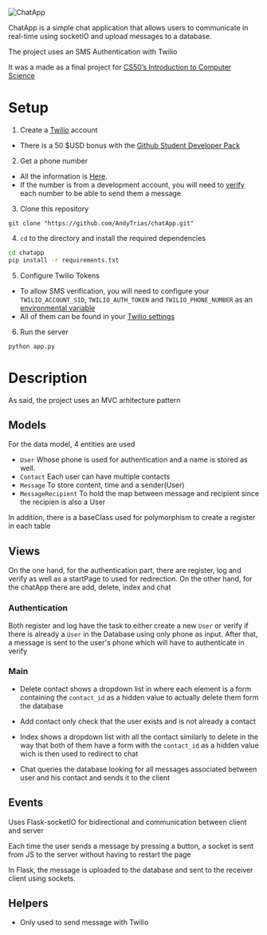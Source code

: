 ![ChatApp](https://i.ibb.co/Km0H7wW/ChatApp.png)

ChatApp is a simple chat application that allows users to communicate in real-time using socketIO and upload messages to a database. 

The project uses an SMS Authentication with Twilio

It was a made as a final project for [CS50’s Introduction to Computer Science](https://cs50.harvard.edu/)


# Setup 

1. Create a [Twilio](https://www.twilio.com/es-mx/) account<br/>

- There is a 50 $USD bonus with the [Github Student Developer Pack](https://education.github.com/pack)

2. Get a phone number <br/>

 - All the information is [Here](https://console.twilio.com/?frameUrl=%2Fconsole%3Fx-target-region%3Dus1). 
 - If the number is from a development account, you will need to [verify](https://www.google.com/search?q=verify+caller+id+twilio&ei=OzMyY6yqMZ_e1sQP4LmueA&oq=verify+caller+id+&gs_lcp=Cgdnd3Mtd2l6EAMYADIECAAQEzIECAAQEzIICAAQHhAWEBMyCAgAEB4QFhATMggIABAeEBYQEzIICAAQHhAWEBMyCAgAEB4QFhATMggIABAeEBYQEzIICAAQHhAWEBMyCAgAEB4QFhATOgoIABBHENYEELADSgQIQRgASgQIRhgAUIUBWIUBYIYIaAFwAXgAgAF-iAF-kgEDMC4xmAEAoAEByAEIwAEB&sclient=gws-wiz) each number to be able to send them a message


3. Clone this repository
``` 
git clone "https://github.com/AndyTrias/chatApp.git" 
``` 

4. ```cd``` to the directory and install the required dependencies
```sh
cd chatapp
pip install -r requirements.txt
```

5. Configure Twilio Tokens 
- To allow SMS verification, you will need to configure your
```TWILIO_ACCOUNT_SID```, ```TWILIO_AUTH_TOKEN``` and  ```TWILIO_PHONE_NUMBER``` as an [environmental variable](https://www.twilio.com/blog/2017/01/how-to-set-environment-variables.html)
- All of them can be found in your [Twilio settings](https://console.twilio.com/?frameUrl=/console)

6. Run the server
```
python app.py
```

# Description
As said, the project uses an MVC arhitecture pattern

## Models
For the data model, 4 entities are used

- ```User``` Whose phone is used for authentication and a name is stored as well.
- ```Contact``` Each user can have multiple contacts
- ```Message``` To store content, time and a sender(User) 
- ```MessageRecipient``` To hold the map between message and recipient since the recipien is also a User

In addition, there is a baseClass used for polymorphism to create a register in each table

## Views
On the one hand, for the authentication part, there are register, log and verify as well as a startPage to used for redirection. On the other hand, for the chatApp there are add, delete, index and chat

### Authentication
Both register and log have the task to either create a new ```User``` or verify if there is already a ```User``` in the Database using only phone as input. After that, a message is sent to the user's phone which will have to authenticate in verify

### Main
- Delete contact shows a dropdown list in where each element is a form containing the ```contact_id``` as a hidden value to actually delete them form the database

- Add contact only check that the user exists and is not already a contact

- Index shows a dropdown list with all the contact similarly to delete in the way that both of them have a form with the ```contact_id``` as a hidden value wich is then used to redirect to chat

- Chat queries the database looking for all messages associated between user and his contact and sends it to the client 

## Events
Uses Flask-socketIO for bidirectional and communication between client and server<br/> 

Each time the user sends a message by pressing a button, a socket is sent from JS to the server without having to restart the page

In Flask, the message is uploaded to the database and sent to the receiver client using sockets.

## Helpers
- Only used to send message with Twilio


